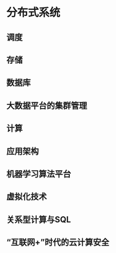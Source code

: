 # 分布式系统

## 调度


## 存储


## 数据库


## 大数据平台的集群管理


## 计算


## 应用架构


## 机器学习算法平台


## 虚拟化技术

## 关系型计算与SQL

## “互联网+”时代的云计算安全
